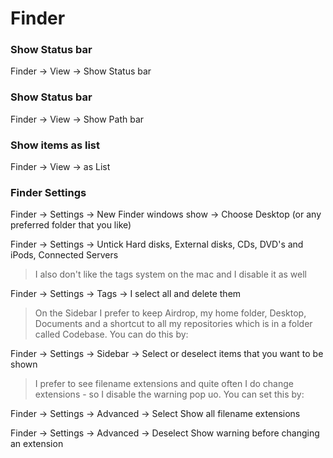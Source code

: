 # Finder

### Show Status bar

Finder -> View -> Show Status bar

### Show Status bar

Finder -> View -> Show Path bar

### Show items as list

Finder -> View -> as List

### Finder Settings

Finder -> Settings -> New Finder windows show -> Choose Desktop (or any preferred folder that you like)

Finder -> Settings -> Untick Hard disks, External disks, CDs, DVD's and iPods, Connected Servers

>I also don't like the tags system on the mac and I disable it as well

Finder -> Settings -> Tags -> I select all and delete them

>On the Sidebar I prefer to keep Airdrop, my home folder, Desktop, Documents and a shortcut to all my repositories which is in a folder called Codebase. You can do this by:

Finder -> Settings -> Sidebar -> Select or deselect items that you want to be shown

>I prefer to see filename extensions and quite often I do change extensions - so I disable the warning pop uo. You can set this by:

Finder -> Settings -> Advanced -> Select Show all filename extensions

Finder -> Settings -> Advanced -> Deselect Show warning before changing an extension
